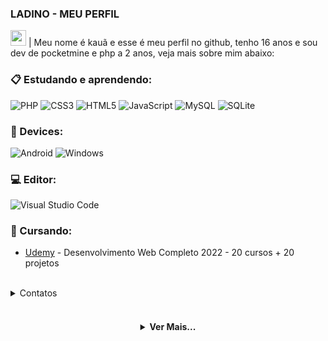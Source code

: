 ### LADINO - MEU PERFIL
 
<img src="https://media.giphy.com/media/hvRJCLFzcasrR4ia7z/giphy.gif" width="25px"></img> | Meu nome é kauã e esse é meu perfil no github, tenho 16 anos e sou dev de pocketmine e php a 2 anos, veja mais sobre mim abaixo:
 
### 📋 Estudando e aprendendo:
   ![PHP](https://img.shields.io/badge/PHP-000000?style=for-the-badge&logo=PHP&logoColor=white)
   ![CSS3](https://img.shields.io/badge/css3-%231572B6.svg?style=for-the-badge&logo=css3&logoColor=white) 
   ![HTML5](https://img.shields.io/badge/html5-%23E34F26.svg?style=for-the-badge&logo=html5&logoColor=white)
   ![JavaScript](https://img.shields.io/badge/javascript-%23323330.svg?style=for-the-badge&logo=javascript&logoColor=%23F7DF1E)
   ![MySQL](https://img.shields.io/badge/mysql-%2300f.svg?style=for-the-badge&logo=mysql&logoColor=white)
   ![SQLite](https://img.shields.io/badge/sqlite-%2307405e.svg?style=for-the-badge&logo=sqlite&logoColor=white)
   
 ### 📱 Devices:
   ![Android](https://img.shields.io/badge/Android-3DDC84?style=for-the-badge&logo=Android&logoColor=white)
   ![Windows](https://img.shields.io/badge/Windows-0078D6?style=for-the-badge&logo=windows&logoColor=white)

### 💻 Editor:
   ![Visual Studio Code](https://img.shields.io/badge/Visual%20Studio%20Code-0078d7.svg?style=for-the-badge&logo=visual-studio-code&logoColor=white)

### 📖 Cursando:
   - [Udemy](https://www.udemy.com) - Desenvolvimento Web Completo 2022 - 20 cursos + 20 projetos

<br/>
<details>
  <summary>Contatos</summary>
   </br> <img align="left" alt="Discord" target="blank" width="20px" src="https://raw.githubusercontent.com/anuraghazra/anuraghazra/master/assets/discord-round.svg"
   <string>LADINO#0063</string>
</details> 
 
<br/>

<h4 align="center">
<details>
<summary>Ver Mais...</summary>
 <h1>MAIS UM POUCO DE MIM </h1>
 <br>
 • Realizei alguns projetos de servidores de minecraft bedrock edition (PHP) como Hyperion, Orus Minigames e WayMc.
 <br>
 <br>
  <a href="https://github.com/LadinoXx">
    <img
      align="center"
      height="150em"
      src="https://github-readme-stats.vercel.app/api/top-langs/?username=LadinoXx&show_icons=true&include_all_commits=true&count_private=true&layout=compact&theme=tokyonight"
    />
  </a>
</p>
 
 
<p align="center">
  <a href="https://github.com/LadinoXx">
    <img
      align="center"
      src="https://github-profile-trophy.vercel.app/?username=LadinoXx&theme=onedark&no-frame=true&row=1&&margin-w=20&no-bg=true"
    />
  </a>
</a>
</p>
</p>
</details>

